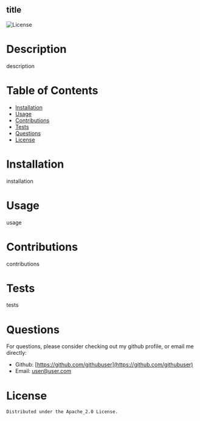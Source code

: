 ## title
  
  ![License](https://img.shields.io/badge/License-Apache_2.0-blue.svg)
  
  # Description
  description

  # Table of Contents
  - [Installation](#installation)
  - [Usage](#usage)
  - [Contributions](#contributions)
  - [Tests](#tests)
  - [Questions](#questions)
  - [License](#license)

  # Installation
  installation

  # Usage
  usage

  # Contributions
  contributions

  # Tests
  tests

  # Questions
  For questions, please consider checking out my github profile, or email me directly: 
  - Github: 
[https://github.com/githubuser](https://github.com/githubuser)
  - Email: user@user.com

  # License
    Distributed under the Apache_2.0 License.
